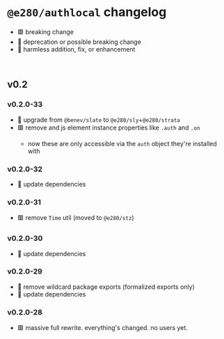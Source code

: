 
# `@e280/authlocal` changelog
- 🟥 breaking change
- 🔶 deprecation or possible breaking change
- 🍏 harmless addition, fix, or enhancement

<br/>

## v0.2

### v0.2.0-33
- 🔶 upgrade from `@benev/slate` to `@e280/sly`+`@e280/strata`
- 🟥 remove <auth-button> and <auth-user> js element instance properties like `.auth` and `.on`
  - now these are only accessible via the `auth` object they're installed with

### v0.2.0-32
- 🍏 update dependencies

### v0.2.0-31
- 🟥 remove `Time` util (moved to `@e280/stz`)

### v0.2.0-30
- 🍏 update dependencies

### v0.2.0-29
- 🔶 remove wildcard package exports (formalized exports only)
- 🍏 update dependencies

### v0.2.0-28
- 🟥 massive full rewrite. everything's changed. no users yet.

